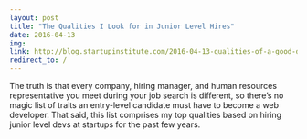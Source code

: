 ```yaml
---
layout: post
title: "The Qualities I Look for in Junior Level Hires"
date: 2016-04-13
img: 
link: http://blog.startupinstitute.com/2016-04-13-qualities-of-a-good-developer-karl-hughes/
redirect_to: /
---
```

The truth is that every company, hiring manager, and human resources representative you meet during your job search is different, so there’s no magic list of traits an entry-level candidate must have to become a web developer. That said, this list comprises my top qualities based on hiring junior level devs at startups for the past few years.
